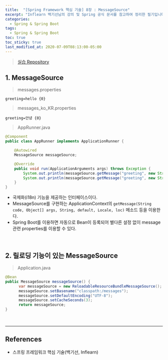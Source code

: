 ```yaml
---
title:  "[Spring Framework 핵심 기술] 8장 : MessageSource"
excerpt: "Inflearn 백기선님의 강의 및 Spring 공식 문서를 참고하여 정리한 필기입니다."
categories:
  - Spring & Spring Boot
tags:
  - Spring & Spring Boot
toc: true
toc_sticky: true
last_modified_at: 2020-07-09T08:13:00-05:00
---
```


> [실습 Repository](https://github.com/xlffm3/spring-learning-test/tree/inflearn-core)

## 1. MessageSource

> messages.properties

```properties
greeting=hello {0}
```

> messages_ko_KR.properties

```properties
greeting=안녕 {0}
```

> AppRunner.java

```java
@Component
public class AppRunner implements ApplicationRunner {

    @Autowired
    MessageSource messageSource;

    @Override
    public void run(ApplicationArguments args) throws Exception {
        System.out.println(messageSource.getMessage("greeting", new String[]{"jipark"}, Locale.KOREA)); //안녕 jipark
        System.out.println(messageSource.getMessage("greeting", new String[]{"jipark"}, Locale.getDefault())); //hello jipark
    }
}
```

*	국제화(i18n) 기능을 제공하는 인터페이스이다.
*	MessageSource를 구현하는 ApplicationContext의 `getMessage(String code, Object[] args, String, default, Locale, loc)` 메소드 등을 이용한다.
*	Spring Boot를 이용하면 자동으로 Bean이 등록되어 별다른 설정 없이 message 관련 properties를 이용할 수 있다.

<br>

## 2. 릴로딩 기능이 있는 MessageSource

> Application.java

```java
@Bean
public MessageSource messageSource() {
      var messageSource = new ReloadableResourceBundleMessageSource();
      messageSource.setBasename("classpath:/messages");
      messageSource.setDefaultEncoding("UTF-8");
      messageSource.setCacheSeconds(3);
      return messageSource;
}
```

<br>

---

## References

*	스프링 프레임워크 핵심 기술(백기선, Inflearn)
